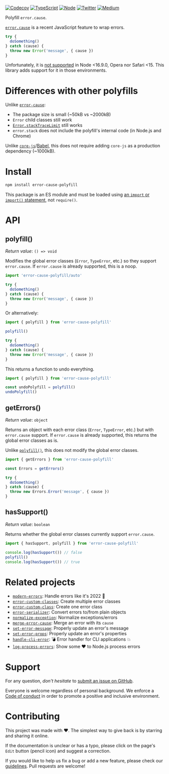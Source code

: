[![Codecov](https://img.shields.io/codecov/c/github/ehmicky/error-cause-polyfill.svg?label=tested&logo=codecov)](https://codecov.io/gh/ehmicky/error-cause-polyfill)
[![TypeScript](https://img.shields.io/badge/-typed-brightgreen?logo=typescript&colorA=gray&logoColor=0096ff)](/src/main.d.ts)
[![Node](https://img.shields.io/node/v/error-cause-polyfill.svg?logo=node.js&logoColor=66cc33)](https://www.npmjs.com/package/error-cause-polyfill)
[![Twitter](https://img.shields.io/badge/%E2%80%8B-twitter-brightgreen.svg?logo=twitter)](https://twitter.com/intent/follow?screen_name=ehmicky)
[![Medium](https://img.shields.io/badge/%E2%80%8B-medium-brightgreen.svg?logo=medium)](https://medium.com/@ehmicky)

Polyfill `error.cause`.

[`error.cause`](https://developer.mozilla.org/en-US/docs/Web/JavaScript/Reference/Global_Objects/Error/cause)
is a recent JavaScript feature to wrap errors.

```js
try {
  doSomething()
} catch (cause) {
  throw new Error('message', { cause })
}
```

Unfortunately, it is
[not supported](https://developer.mozilla.org/en-US/docs/Web/JavaScript/Reference/Global_Objects/Error/cause#browser_compatibility)
in Node <16.9.0, Opera nor Safari <15. This library adds support for it in those
environments.

# Differences with other polyfills

Unlike [`error-cause`](https://github.com/es-shims/error-cause):

- The package size is small (~50kB vs ~2000kB)
- `Error` child classes still work
- [`Error.stackTraceLimit`](https://nodejs.org/api/errors.html#errorstacktracelimit)
  still works
- `error.stack` does not include the polyfill's internal code (in Node.js and
  Chrome)

Unlike
[`core-js`](https://github.com/zloirock/core-js)/[Babel](https://github.com/babel/babel),
this does not require adding `core-js` as a production dependency (~1000kB).

# Install

```bash
npm install error-cause-polyfill
```

This package is an ES module and must be loaded using
[an `import` or `import()` statement](https://gist.github.com/sindresorhus/a39789f98801d908bbc7ff3ecc99d99c),
not `require()`.

# API

## polyfill()

_Return value_: `() => void`

Modifies the global error classes (`Error`, `TypeError`, etc.) so they support
`error.cause`. If `error.cause` is already supported, this is a noop.

<!-- eslint-disable import/no-unassigned-import -->

```js
import 'error-cause-polyfill/auto'

try {
  doSomething()
} catch (cause) {
  throw new Error('message', { cause })
}
```

Or alternatively:

```js
import { polyfill } from 'error-cause-polyfill'

polyfill()

try {
  doSomething()
} catch (cause) {
  throw new Error('message', { cause })
}
```

This returns a function to undo everything.

```js
import { polyfill } from 'error-cause-polyfill'

const undoPolyfill = polyfill()
undoPolyfill()
```

## getErrors()

_Return value_: `object`

Returns an object with each error class (`Error`, `TypeError`, etc.) but with
`error.cause` support. If `error.cause` is already supported, this returns the
global error classes as is.

Unlike [`polyfill()`](#polyfill), this does not modify the global error classes.

<!-- eslint-disable no-shadow -->

```js
import { getErrors } from 'error-cause-polyfill'

const Errors = getErrors()

try {
  doSomething()
} catch (cause) {
  throw new Errors.Error('message', { cause })
}
```

## hasSupport()

_Return value_: `boolean`

Returns whether the global error classes currently support `error.cause`.

```js
import { hasSupport, polyfill } from 'error-cause-polyfill'

console.log(hasSupport()) // false
polyfill()
console.log(hasSupport()) // true
```

# Related projects

- [`modern-errors`](https://github.com/ehmicky/modern-errors): Handle errors
  like it's 2022 🔮
- [`error-custom-classes`](https://github.com/ehmicky/error-custom-classes):
  Create multiple error classes
- [`error-custom-class`](https://github.com/ehmicky/error-custom-class): Create
  one error class
- [`error-serializer`](https://github.com/ehmicky/error-serializer): Convert
  errors to/from plain objects
- [`normalize-exception`](https://github.com/ehmicky/normalize-exception):
  Normalize exceptions/errors
- [`merge-error-cause`](https://github.com/ehmicky/merge-error-cause): Merge an
  error with its `cause`
- [`set-error-message`](https://github.com/ehmicky/set-error-message): Properly
  update an error's message
- [`set-error-props`](https://github.com/ehmicky/set-error-props): Properly
  update an error's properties
- [`handle-cli-error`](https://github.com/ehmicky/handle-cli-error): 💣 Error
  handler for CLI applications 💥
- [`log-process-errors`](https://github.com/ehmicky/log-process-errors): Show
  some ❤ to Node.js process errors

# Support

For any question, _don't hesitate_ to [submit an issue on GitHub](../../issues).

Everyone is welcome regardless of personal background. We enforce a
[Code of conduct](CODE_OF_CONDUCT.md) in order to promote a positive and
inclusive environment.

# Contributing

This project was made with ❤️. The simplest way to give back is by starring and
sharing it online.

If the documentation is unclear or has a typo, please click on the page's `Edit`
button (pencil icon) and suggest a correction.

If you would like to help us fix a bug or add a new feature, please check our
[guidelines](CONTRIBUTING.md). Pull requests are welcome!

<!-- Thanks go to our wonderful contributors: -->

<!-- ALL-CONTRIBUTORS-LIST:START -->
<!-- prettier-ignore -->
<!--
<table><tr><td align="center"><a href="https://twitter.com/ehmicky"><img src="https://avatars2.githubusercontent.com/u/8136211?v=4" width="100px;" alt="ehmicky"/><br /><sub><b>ehmicky</b></sub></a><br /><a href="https://github.com/ehmicky/error-cause-polyfill/commits?author=ehmicky" title="Code">💻</a> <a href="#design-ehmicky" title="Design">🎨</a> <a href="#ideas-ehmicky" title="Ideas, Planning, & Feedback">🤔</a> <a href="https://github.com/ehmicky/error-cause-polyfill/commits?author=ehmicky" title="Documentation">📖</a></td></tr></table>
 -->
<!-- ALL-CONTRIBUTORS-LIST:END -->

